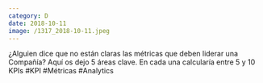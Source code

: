 ```yaml
--- 
category: D 
date: 2018-10-11 
image: /1317_2018-10-11.jpeg 
--- 
```


¿Alguien dice que no están claras las métricas que deben liderar una Compañía? Aquí os dejo 5 áreas clave. En cada una calcularía entre 5 y 10 KPIs #KPI #Métricas #Analytics